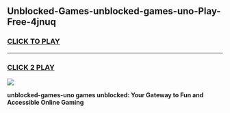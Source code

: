 
## Unblocked-Games-unblocked-games-uno-Play-Free-4jnuq
<h3>
<a href="https://premium76.site?title=unblocked-games-uno&ref=18A1">CLICK TO PLAY</a></h3>
<hr>

<h3>
<a href="https://premium76.site?title=unblocked-games-uno&ref=18A1">CLICK 2 PLAY</a>
  
</h3>

<a href="https://premium76.site?title=unblocked-games-uno&ref=18A1"><img src="https://clearcache.store/games.png"></a>


**unblocked-games-uno games unblocked: Your Gateway to Fun and Accessible Online Gaming**
